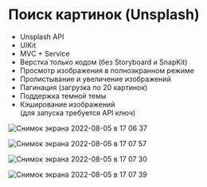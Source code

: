 # Поиск картинок (Unsplash)
  
- Unsplash API  
- UIKit  
- MVC + Service  
- Верстка только кодом (без Storyboard и SnapKit)  
- Просмотр изображения в полноэкранном режиме  
- Пролистывание и увеличение изображений  
- Пагинация (загрузка по 20 картинок)
- Поддержка темной темы  
- Кэширование изображений  
(для запуска требуется API ключ)

![Снимок экрана 2022-08-05 в 17 06 37](https://user-images.githubusercontent.com/88937180/183066116-c587ab9e-45a7-4dc5-a0fc-b54a8493651e.png)

![Снимок экрана 2022-08-05 в 17 07 57](https://user-images.githubusercontent.com/88937180/183066132-24b75f8f-f954-430f-b917-5f3aaceef340.png)

![Снимок экрана 2022-08-05 в 17 07 30](https://user-images.githubusercontent.com/88937180/183066143-fcc7800e-a986-44c8-a4e4-f8a9e17d00a1.png)

![Снимок экрана 2022-08-05 в 17 07 39](https://user-images.githubusercontent.com/88937180/183066151-d0a68887-5986-4779-97a6-3acfeddd2907.png)
